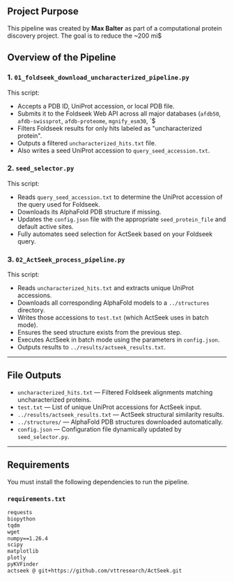 ## Project Purpose

This pipeline was created by **Max Balter** as part of a computational protein discovery project. The goal is to reduce the ~200 mi$

## Overview of the Pipeline

### 1. `01_foldseek_download_uncharacterized_pipeline.py`
This script:
- Accepts a PDB ID, UniProt accession, or local PDB file.
- Submits it to the Foldseek Web API across all major databases (`afdb50`, `afdb-swissprot`, `afdb-proteome`, `mgnify_esm30`, `$
- Filters Foldseek results for only hits labeled as "uncharacterized protein".
- Outputs a filtered `uncharacterized_hits.txt` file.
- Also writes a seed UniProt accession to `query_seed_accession.txt`.

### 2. `seed_selector.py`
This script:
- Reads `query_seed_accession.txt` to determine the UniProt accession of the query used for Foldseek.
- Downloads its AlphaFold PDB structure if missing.
- Updates the `config.json` file with the appropriate `seed_protein_file` and default active sites.
- Fully automates seed selection for ActSeek based on your Foldseek query.

### 3. `02_ActSeek_process_pipeline.py`
This script:
- Reads `uncharacterized_hits.txt` and extracts unique UniProt accessions.
- Downloads all corresponding AlphaFold models to a `../structures` directory.
- Writes those accessions to `test.txt` (which ActSeek uses in batch mode).
- Ensures the seed structure exists from the previous step.
- Executes ActSeek in batch mode using the parameters in `config.json`.
- Outputs results to `../results/actseek_results.txt`.

---

## File Outputs
- `uncharacterized_hits.txt` — Filtered Foldseek alignments matching uncharacterized proteins.
- `test.txt` — List of unique UniProt accessions for ActSeek input.
- `../results/actseek_results.txt` — ActSeek structural similarity results.
- `../structures/` — AlphaFold PDB structures downloaded automatically.
- `config.json` — Configuration file dynamically updated by `seed_selector.py`.

---

## Requirements

You must install the following dependencies to run the pipeline.

### `requirements.txt`
```txt
requests
biopython
tqdm
wget
numpy==1.26.4
scipy
matplotlib
plotly
pyKVFinder
actseek @ git+https://github.com/vttresearch/ActSeek.git

